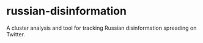 russian-disinformation
==============================

A cluster analysis and tool for tracking Russian disinformation spreading on Twitter.